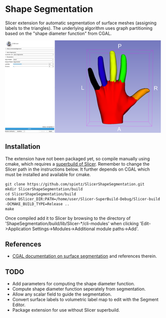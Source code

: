 # Shape Segmentation

Slicer extension for automatic segmentation of surface meshes (assigning labels to the triangles).
The underlying algorithm uses graph partitioning based on the "shape diameter function" from CGAL.

![Segmented hand](/Screenshots/hand.png)

## Installation

The extension have not been packaged yet, so compile manually using cmake, which requires a [superbuild of Slicer](https://www.slicer.org/wiki/Documentation/4.0/Developers/Build_Instructions). Remember to change the Slicer path in the instructions below. It further depends on CGAL which must be installed and available for cmake.

```
git clone https://github.com/spietz/SlicerShapeSegmentation.git
mkdir SlicerShapeSegmentation/build
cd SlicerShapeSegmentation/build
cmake DSlicer_DIR:PATH=/home/user/Slicer-SuperBuild-Debug/Slicer-build -DCMAKE_BUILD_TYPE=Release ..
make
```

Once compiled add it to Slicer by browsing to the directory of 'ShapeSegmentation/build/lib/Slicer-*/cli-modules' when clicking 'Edit->Application Settings->Modules->Additional module paths->Add'.


## References
* [CGAL documentation on surface segmentation](https://doc.cgal.org/latest/Surface_mesh_segmentation/index.html) and references therein.

## TODO
* Add parameters for computing the shape diameter function.
* Compute shape diameter function seperately from segmentation.
* Allow any scalar field to guide the segmentation.
* Convert surface labels to volumetric label map to edit with the Segment Editor.
* Package extension for use without Slicer superbuild.
